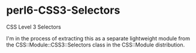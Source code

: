 # perl6-CSS3-Selectors
CSS Level 3 Selectors

I'm in the process of extracting this as a separate lightweight module from the CSS::Module::CSS3::Selectors class in the CSS::Module distribution.
